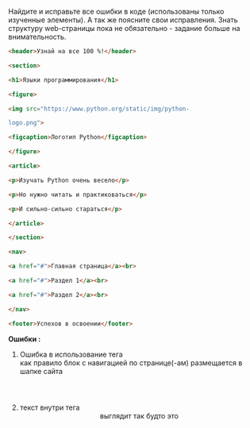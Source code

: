 Найдите и исправьте все ошибки в коде (использованы только
изученные элементы). А так же поясните свои исправления. Знать
структуру web-страницы пока не обязательно - задание больше на
внимательность.

```html
<header>Узнай на все 100 %!</header>

<section>

<h1>Языки программирования</h1>

<figure>

<img src="https://www.python.org/static/img/python-

logo.png">

<figcaption>Логотип Python</figcaption>

</figure>

<article>

<p>Изучать Python очень весело</p>

<p>Но нужно читать и практиковаться</p>

<p>И сильно-сильно стараться</p>

</article>

</section>

<nav>

<a href="#">Главная страница</a><br>

<a href="#">Раздел 1</a><br>

<a href="#">Раздел 2</a><br>

</nav>

<footer>Успехов в освоении</footer>

```

**Ошибки :**
1. Ошибка в использование тега <nav> как правило блок с навигацией по странице(-ам) размещается в шапке сайта <header>
2. текст внутри тега <header> выглядит так будто это <title>, который должен содержаться внутри тега <head>
3. отсутствует <body> страницы, где размещен весь контент.  

**Исправленный вариант:**

```html
<head><title>Узнай на все 100 %!</title></head>
	<body>
    	<header>    <nav>
        <a href="#">Главная страница</a><br>
        <a href="#">Раздел 1</a><br>
        <a href="#">Раздел 2</a><br>
    </nav></header>
    <section>
        <h1>Языки программирования</h1>
        <figure>
            <img src="https://www.python.org/static/img/python-logo.png">
            <figcaption>Логотип Python</figcaption>
        </figure>
        <article>
            <p>Изучать Python очень весело</p>
            <p>Но нужно читать и практиковаться</p>
            <p>И сильно-сильно стараться</p>
        </article>    
    </section>
    <footer>Успехов в освоении</footer>
	</body>

```


